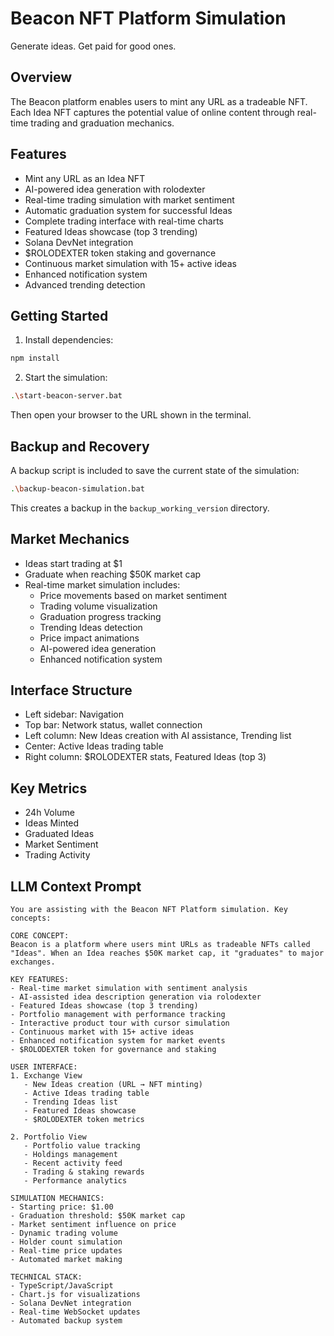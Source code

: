 # Beacon NFT Platform Simulation

Generate ideas. Get paid for good ones.

## Overview
The Beacon platform enables users to mint any URL as a tradeable NFT. Each Idea NFT captures the potential value of online content through real-time trading and graduation mechanics.

## Features
- Mint any URL as an Idea NFT
- AI-powered idea generation with rolodexter
- Real-time trading simulation with market sentiment
- Automatic graduation system for successful Ideas
- Complete trading interface with real-time charts
- Featured Ideas showcase (top 3 trending)
- Solana DevNet integration
- $ROLODEXTER token staking and governance
- Continuous market simulation with 15+ active ideas
- Enhanced notification system
- Advanced trending detection

## Getting Started

1. Install dependencies:
```bash
npm install
```

2. Start the simulation:
```bash
.\start-beacon-server.bat
```

Then open your browser to the URL shown in the terminal.

## Backup and Recovery
A backup script is included to save the current state of the simulation:
```bash
.\backup-beacon-simulation.bat
```

This creates a backup in the `backup_working_version` directory.

## Market Mechanics
- Ideas start trading at $1
- Graduate when reaching $50K market cap
- Real-time market simulation includes:
  * Price movements based on market sentiment
  * Trading volume visualization
  * Graduation progress tracking
  * Trending Ideas detection
  * Price impact animations
  * AI-powered idea generation
  * Enhanced notification system

## Interface Structure
- Left sidebar: Navigation
- Top bar: Network status, wallet connection
- Left column: New Ideas creation with AI assistance, Trending list
- Center: Active Ideas trading table
- Right column: $ROLODEXTER stats, Featured Ideas (top 3)

## Key Metrics
- 24h Volume
- Ideas Minted
- Graduated Ideas
- Market Sentiment
- Trading Activity

## LLM Context Prompt
```
You are assisting with the Beacon NFT Platform simulation. Key concepts:

CORE CONCEPT:
Beacon is a platform where users mint URLs as tradeable NFTs called "Ideas". When an Idea reaches $50K market cap, it "graduates" to major exchanges.

KEY FEATURES:
- Real-time market simulation with sentiment analysis
- AI-assisted idea description generation via rolodexter
- Featured Ideas showcase (top 3 trending)
- Portfolio management with performance tracking
- Interactive product tour with cursor simulation
- Continuous market with 15+ active ideas
- Enhanced notification system for market events
- $ROLODEXTER token for governance and staking

USER INTERFACE:
1. Exchange View
   - New Ideas creation (URL → NFT minting)
   - Active Ideas trading table
   - Trending Ideas list
   - Featured Ideas showcase
   - $ROLODEXTER token metrics

2. Portfolio View
   - Portfolio value tracking
   - Holdings management
   - Recent activity feed
   - Trading & staking rewards
   - Performance analytics

SIMULATION MECHANICS:
- Starting price: $1.00
- Graduation threshold: $50K market cap
- Market sentiment influence on price
- Dynamic trading volume
- Holder count simulation
- Real-time price updates
- Automated market making

TECHNICAL STACK:
- TypeScript/JavaScript
- Chart.js for visualizations
- Solana DevNet integration
- Real-time WebSocket updates
- Automated backup system